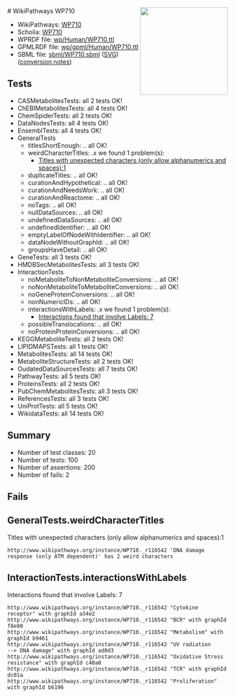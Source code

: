 <img style="float: right; width: 200px" src="../logo.png" />
# WikiPathways WP710

* WikiPathways: [WP710](https://identifiers.org/wikipathways:WP710)
* Scholia: [WP710](https://scholia.toolforge.org/wikipathways/WP710)
* WPRDF file: [wp/Human/WP710.ttl](../wp/Human/WP710.ttl)
* GPMLRDF file: [wp/gpml/Human/WP710.ttl](../wp/gpml/Human/WP710.ttl)
* SBML file: [sbml/WP710.sbml](../sbml/WP710.sbml) ([SVG](../sbml/WP710.svg)) ([conversion notes](../sbml/WP710.txt))

## Tests
* CASMetabolitesTests: all 2 tests OK!
* ChEBIMetabolitesTests: all 4 tests OK!
* ChemSpiderTests: all 2 tests OK!
* DataNodesTests: all 4 tests OK!
* EnsemblTests: all 4 tests OK!
* GeneralTests
    * titlesShortEnough: .. all OK!
    * weirdCharacterTitles: .x we found 1 problem(s):
        * [Titles with unexpected characters (only allow alphanumerics and spaces):1](#fda87b3f)
    * duplicateTitles: .. all OK!
    * curationAndHypothetical: .. all OK!
    * curationAndNeedsWork: .. all OK!
    * curationAndReactome: .. all OK!
    * noTags: .. all OK!
    * nullDataSources: .. all OK!
    * undefinedDataSources: .. all OK!
    * undefinedIdentifier: .. all OK!
    * emptyLabelOfNodeWithIdentifier: .. all OK!
    * dataNodeWithoutGraphId: .. all OK!
    * groupsHaveDetail: .. all OK!
* GeneTests: all 3 tests OK!
* HMDBSecMetabolitesTests: all 3 tests OK!
* InteractionTests
    * noMetaboliteToNonMetaboliteConversions: .. all OK!
    * noNonMetaboliteToMetaboliteConversions: .. all OK!
    * noGeneProteinConversions: .. all OK!
    * nonNumericIDs: .. all OK!
    * interactionsWithLabels: .x we found 1 problem(s):
        * [Interactions found that involve Labels: 7](#630d267e)
    * possibleTranslocations: .. all OK!
    * noProteinProteinConversions: .. all OK!
* KEGGMetaboliteTests: all 2 tests OK!
* LIPIDMAPSTests: all 1 tests OK!
* MetabolitesTests: all 14 tests OK!
* MetaboliteStructureTests: all 2 tests OK!
* OudatedDataSourcesTests: all 7 tests OK!
* PathwayTests: all 5 tests OK!
* ProteinsTests: all 2 tests OK!
* PubChemMetabolitesTests: all 3 tests OK!
* ReferencesTests: all 3 tests OK!
* UniProtTests: all 5 tests OK!
* WikidataTests: all 14 tests OK!


## Summary

* Number of test classes: 20
* Number of tests: 100
* Number of assertions: 200
* Number of fails: 2

## Fails

<a name="fda87b3f" />

## GeneralTests.weirdCharacterTitles

Titles with unexpected characters (only allow alphanumerics and spaces):1
```
http://www.wikipathways.org/instance/WP710._r116542 'DNA damage response (only ATM dependent)' has 2 weird characters
```

<a name="630d267e" />

## InteractionTests.interactionsWithLabels

Interactions found that involve Labels: 7
```
http://www.wikipathways.org/instance/WP710._r116542 "Cytokine receptor" with graphId a34e2
http://www.wikipathways.org/instance/WP710._r116542 "BCR" with graphId f8e80
http://www.wikipathways.org/instance/WP710._r116542 "Metabolism" with graphId b9461
http://www.wikipathways.org/instance/WP710._r116542 "UV radiation 
--> DNA damage" with graphId ad0d3
http://www.wikipathways.org/instance/WP710._r116542 "Oxidative Stress
resistance" with graphId c40a0
http://www.wikipathways.org/instance/WP710._r116542 "TCR" with graphId dc01a
http://www.wikipathways.org/instance/WP710._r116542 "Proliferation" with graphId b6196
```

